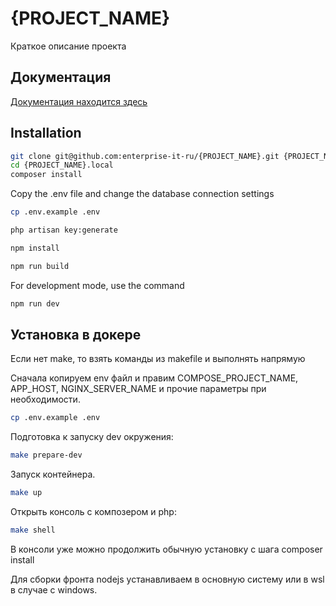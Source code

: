 # {PROJECT_NAME}

Краткое описание проекта

## Документация

[Документация находится здесь](documentation)

## Installation

```bash
git clone git@github.com:enterprise-it-ru/{PROJECT_NAME}.git {PROJECT_NAME}.local
cd {PROJECT_NAME}.local
composer install
```

Copy the .env file and change the database connection settings

```bash
cp .env.example .env
```

```bash
php artisan key:generate
```

```bash
npm install
```

```bash
npm run build
```

For development mode, use the command

```bash
npm run dev
```

## Установка в докере

Если нет make, то взять команды из makefile и выполнять напрямую

Сначала копируем env файл и правим COMPOSE_PROJECT_NAME, APP_HOST, NGINX_SERVER_NAME и прочие параметры при необходимости.

```bash
cp .env.example .env
```

Подготовка к запуску dev окружения:

```bash
make prepare-dev
```

Запуск контейнера.

```bash
make up
```

Открыть консоль с композером и php:

```bash
make shell
```

В консоли уже можно продолжить обычную установку с шага composer install

Для сборки фронта nodejs устанавливаем в основную систему или в wsl в случае с windows.
